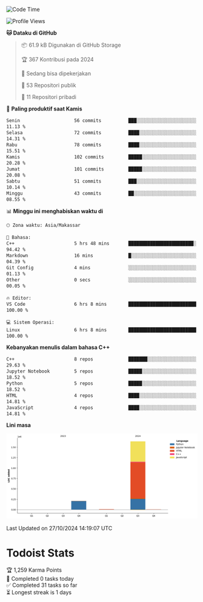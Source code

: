 <!--START_SECTION:waka-->
![Code Time](http://img.shields.io/badge/Code%20Time-80%20hrs%2053%20mins-blue)

![Profile Views](http://img.shields.io/badge/Profil%20dilihat-6-blue)

**🐱 Dataku di GitHub** 

> 📦 61.9 kB Digunakan di GitHub Storage 
 > 
> 🏆 367 Kontribusi pada 2024
 > 
> 💼 Sedang bisa dipekerjakan
 > 
> 📜 53 Repositori publik 
 > 
> 🔑 11 Repositori pribadi 
 > 
📅 **Paling produktif saat Kamis** 

```text
Senin                    56 commits          ███░░░░░░░░░░░░░░░░░░░░░░   11.13 % 
Selasa                   72 commits          ████░░░░░░░░░░░░░░░░░░░░░   14.31 % 
Rabu                     78 commits          ████░░░░░░░░░░░░░░░░░░░░░   15.51 % 
Kamis                    102 commits         █████░░░░░░░░░░░░░░░░░░░░   20.28 % 
Jumat                    101 commits         █████░░░░░░░░░░░░░░░░░░░░   20.08 % 
Sabtu                    51 commits          ███░░░░░░░░░░░░░░░░░░░░░░   10.14 % 
Minggu                   43 commits          ██░░░░░░░░░░░░░░░░░░░░░░░   08.55 % 
```


📊 **Minggu ini menghabiskan waktu di** 

```text
🕑︎ Zona waktu: Asia/Makassar

💬 Bahasa: 
C++                      5 hrs 48 mins       ████████████████████████░   94.42 % 
Markdown                 16 mins             █░░░░░░░░░░░░░░░░░░░░░░░░   04.39 % 
Git Config               4 mins              ░░░░░░░░░░░░░░░░░░░░░░░░░   01.13 % 
Other                    0 secs              ░░░░░░░░░░░░░░░░░░░░░░░░░   00.05 % 

🔥 Editor: 
VS Code                  6 hrs 8 mins        █████████████████████████   100.00 % 

💻 Sistem Operasi: 
Linux                    6 hrs 8 mins        █████████████████████████   100.00 % 
```

**Kebanyakan menulis dalam bahasa C++** 

```text
C++                      8 repos             ███████░░░░░░░░░░░░░░░░░░   29.63 % 
Jupyter Notebook         5 repos             █████░░░░░░░░░░░░░░░░░░░░   18.52 % 
Python                   5 repos             █████░░░░░░░░░░░░░░░░░░░░   18.52 % 
HTML                     4 repos             ████░░░░░░░░░░░░░░░░░░░░░   14.81 % 
JavaScript               4 repos             ████░░░░░░░░░░░░░░░░░░░░░   14.81 % 
```



**Lini masa**

![Lines of Code chart](https://raw.githubusercontent.com/yusuf601/yusuf601/main/assets/bar_graph.png)


 Last Updated on 27/10/2024 14:19:07 UTC
<!--END_SECTION:waka-->
# Todoist Stats

<!-- TODO-IST:START -->
🏆  1,259 Karma Points           
🌸  Completed 0 tasks today           
✅  Completed 31 tasks so far           
⏳  Longest streak is 1 days
<!-- TODO-IST:END -->
